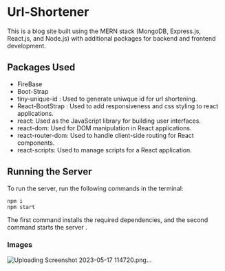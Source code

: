 # Url-Shortener

This is a blog site built using the MERN stack (MongoDB, Express.js, React.js, and Node.js) with additional packages for backend and frontend development.

## Packages Used


* FireBase
* Boot-Strap
* tiny-unique-id : Used to generate uniwque id for url shortening.
* React-BootStrap : Used to add responsiveness and css styling to react applications.
* react: Used as the JavaScript library for building user interfaces.
* react-dom: Used for DOM manipulation in React applications.
* react-router-dom: Used to handle client-side routing for React components.
* react-scripts: Used to manage scripts for a React application.




## Running the Server
To run the server, run the following commands in the terminal:

```
npm i
npm start
```
The first command installs the required dependencies, and the second command starts the server .


### Images


![Uploading Screenshot 2023-05-17 114720.png…]()
